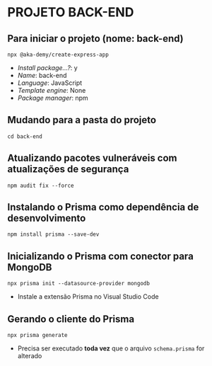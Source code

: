 PROJETO BACK-END
================

## Para iniciar o projeto (nome: back-end)
`npx @aka-demy/create-express-app`
* _Install package...?_: y
* _Name_: back-end
* _Language_: JavaScript
* _Template engine_: None
* _Package manager_: npm

## Mudando para a pasta do projeto
`cd back-end`

## Atualizando pacotes vulneráveis com atualizações de segurança
`npm audit fix --force`

## Instalando o Prisma como dependência de desenvolvimento
`npm install prisma --save-dev`

## Inicializando o Prisma com conector para MongoDB
`npx prisma init --datasource-provider mongodb`
* Instale a extensão Prisma no Visual Studio Code

## Gerando o cliente do Prisma
`npx prisma generate`
* Precisa ser executado **toda vez** que o arquivo `schema.prisma` for alterado

